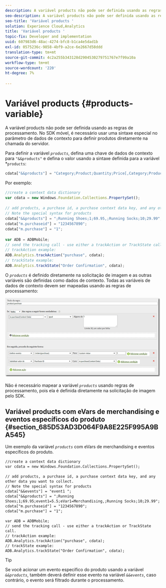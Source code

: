 ```yaml
---
description: A variável products não pode ser definida usando as regras de processamento. No SDK móvel, é necessário usar uma sintaxe especial no parâmetro de dados de contexto para definir produtos diretamente na chamada do servidor.
seo-description: A variável products não pode ser definida usando as regras de processamento. No SDK móvel, é necessário usar uma sintaxe especial no parâmetro de dados de contexto para definir produtos diretamente na chamada do servidor.
seo-title: 'Variável products '
solution: Experience Cloud,Analytics
title: 'Variável products '
topic-fix: Developer and implementation
uuid: 607983d6-48ac-4274-bfc8-b1ca4e5dad1b
exl-id: 0575236c-9858-4bf9-a2ce-6e2667d58ddd
translation-type: tm+mt
source-git-commit: 4c2a255b343128d2904530279751767e7f99a10a
workflow-type: tm+mt
source-wordcount: '220'
ht-degree: 7%

---
```


# Variável products {#products-variable}

A variável products não pode ser definida usando as regras de processamento. No SDK móvel, é necessário usar uma sintaxe especial no parâmetro de dados de contexto para definir produtos diretamente na chamada do servidor.

Para definir a variável *`products`*, defina uma chave de dados de contexto para `"&&products"` e defina o valor usando a sintaxe definida para a variável *`products`:

```js
cdata["&&products"] = "Category;Product;Quantity;Price[,Category;Product;Quantity;Price]";
```

Por exemplo:

```js
//create a context data dictionary 
var cdata = new Windows.Foundation.Collections.PropertySet(); 
 
// add products, a purchase id, a purchase context data key, and any other data you want to collect. 
// Note the special syntax for products 
cdata["&&products"] = ";Running Shoes;1;69.95,;Running Socks;10;29.99"; 
cdata["m.purchaseid"] = "1234567890"; 
cdata["m.purchase"] = "1"; 
 
var ADB = ADBMobile; 
// send the tracking call - use either a trackAction or TrackState call. 
// trackAction example: 
ADB.Analytics.trackAction("purchase", cdata); 
// trackState example: 
ADB.Analytics.trackState("Order Confirmation", cdata);
```

O *`products`* é definido diretamente na solicitação de imagem e as outras variáveis são definidas como dados de contexto. Todas as variáveis de dados de contexto devem ser mapeadas usando as regras de processamento:

![](assets/products-procrules.png)

Não é necessário mapear a variável *`products`* usando regras de processamento, pois ela é definida diretamente na solicitação de imagem pelo SDK.

## Variável products com eVars de merchandising e eventos específicos do produto {#section_685D53AD3D064F9A8E225F995A9BA545}

Um exemplo da variável *`products`* com eVars de merchandising e eventos específicos do produto.

```
//create a context data dictionary 
var cdata = new Windows.Foundation.Collections.PropertySet(); 
  
// add products, a purchase id, a purchase context data key, and any other data you want to collect. 
// Note the special syntax for products 
cdata["&&events"] = "event1 "; 
cdata["&&products"] = ";Running Shoes;1;69.95;event1=5.5;eVar1=Merchandising,;Running Socks;10;29.99"; 
cdata["m.purchaseid"] = "1234567890"; 
cdata["m.purchase"] = "1"; 
  
var ADB = ADBMobile; 
// send the tracking call - use either a trackAction or TrackState call. 
// trackAction example: 
ADB.Analytics.trackAction("purchase", cdata); 
// trackState example: 
ADB.Analytics.trackState("Order Confirmation", cdata);
```

>[!TIP]
>
>Se você acionar um evento específico do produto usando a variável *`&&products`*, também deverá definir esse evento na variável *`&&events`*, caso contrário, o evento será filtrado durante o processamento.
